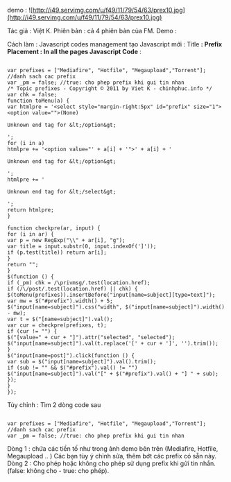 demo :   ![http://i49.servimg.com/u/f49/11/79/54/63/prex10.jpg](http://i49.servimg.com/u/f49/11/79/54/63/prex10.jpg)

Tác giả : Việt K.
Phiên bản : cả 4 phiên bản của FM.
Demo :


Cách làm :
Javascript codes management tạo Javascript mới :
Title **: Prefix
Placement : In all the pages
Javascript Code** :

```

var prefixes = ["Mediafire", "Hotfile", "Megaupload","Torrent"]; //danh sach cac prefix
var _pm = false; //true: cho phep prefix khi gui tin nhan
/* Topic prefixes - Copyright © 2011 by Viet K - chinhphuc.info */
var chk = false;
function toMenu(a) {
var htmlpre = '<select style="margin-right:5px" id="prefix" size="1"><option value="">(None)

Unknown end tag for &lt;/option&gt;

';
for (i in a)
htmlpre += '<option value="' + a[i] + '">' + a[i] + '

Unknown end tag for &lt;/option&gt;

';
htmlpre += '

Unknown end tag for &lt;/select&gt;

';
return htmlpre;
}

function checkpre(ar, input) {
for (i in ar) {
var p = new RegExp("\\" + ar[i], "g");
var title = input.substr(0, input.indexOf(']'));
if (p.test(title)) return ar[i];
}
return "";
}
$(function () {
if (_pm) chk = /\privmsg/.test(location.href);
if (/\/post/.test(location.href) || chk) {
$(toMenu(prefixes)).insertBefore("input[name=subject][type=text]");
var mw = $("#prefix").width() + 5;
$("input[name=subject]").css("width", $("input[name=subject]").width() - mw);
var t = $("[name=subject]").val();
var cur = checkpre(prefixes, t);
if (cur != "") {
$("[value=" + cur + "]").attr("selected", "selected");
$("input[name=subject]").val(t.replace('[' + cur + ']', '').trim());
}
$("input[name=post]").click(function () {
var sub = $("input[name=subject]").val().trim();
if (sub != "" && $("#prefix").val() != "")
$("input[name=subject]").val("[" + $("#prefix").val() + "] " + sub);
});
}
});

```
Tùy chỉnh : Tìm 2 dòng code sau

```

var prefixes = ["Mediafire", "Hotfile", "Megaupload","Torrent"]; //danh sach cac prefix
var _pm = false; //true: cho phep prefix khi gui tin nhan

```

Dòng 1 : chứa các tiền tố như trong ảnh demo bên trên (Mediafire, Hotfile, Megaupload .. )
Các bạn tùy ý chỉnh sửa, thêm bớt các prefix có sẵn này.
Dòng 2 : Cho phép hoặc không cho phép sử dụng prefix khi gửi tin nhắn. (false: không cho - true: cho phép).